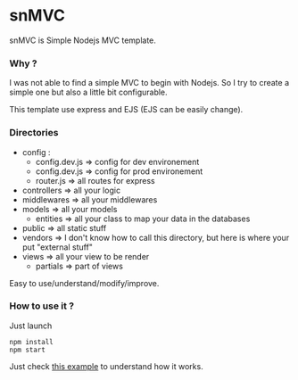 # snMVC
snMVC is Simple Nodejs MVC template.

### Why ?
I was not able to find a simple MVC to begin with Nodejs. So I try to create a simple one but also a little bit configurable.

This template use express and EJS (EJS can be easily change).

### Directories

- config :
  - config.dev.js => config for dev environement
  - config.dev.js => config for prod environement
  - router.js => all routes for express
- controllers => all your logic
- middlewares => all your middlewares
- models => all your models
  - entities => all your class to map your data in the databases
- public => all static stuff
- vendors => I don't know how to call this directory, but here is where your put "external stuff"
- views => all your view to be render
  - partials => part of views

Easy to use/understand/modify/improve.

### How to use it ?

Just launch

```
npm install
npm start
```

Just check [this example](https://github.com/Inglebard/snMVC-example) to understand how it works.

